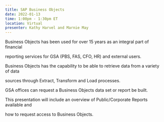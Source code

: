 ```yaml
---
title: SAP Business Objects
date: 2022-01-13
time: 1:00pm - 1:30pm ET
location: Virtual
presenter: Kathy Harvel and Marnie May
---
```

<!--StartFragment-->

Business Objects has been used for over 15 years as an integral part of financial

reporting services for GSA (PBS, FAS, CFO, HR) and external users.

Business Objects has the capability to be able to retrieve data from a variety of data

sources through Extract, Transform and Load processes.

GSA offices can request a Business Objects data set or report be built.

This presentation will include an overview of Public/Corporate Reports available and

how to request access to Business Objects.



<!--EndFragment-->